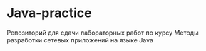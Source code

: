 # Java-practice
Репозиторий для сдачи лабораторных работ по курсу Методы разработки сетевых приложений на языке Java
